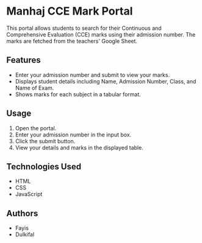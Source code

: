 
# Manhaj CCE Mark Portal

This portal allows students to search for their Continuous and Comprehensive Evaluation (CCE) marks using their admission number. The marks are fetched from the teachers' Google Sheet.

## Features

- Enter your admission number and submit to view your marks.
- Displays student details including Name, Admission Number, Class, and Name of Exam.
- Shows marks for each subject in a tabular format.

## Usage

1. Open the portal.
2. Enter your admission number in the input box.
3. Click the submit button.
4. View your details and marks in the displayed table.

## Technologies Used

- HTML
- CSS
- JavaScript

## Authors

- Fayis
- Dulkifal